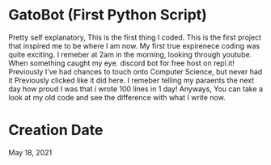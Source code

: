 # GatoBot (First Python Script)
Pretty self explanatory, This is the first thing I coded. This is the first project that inspired me to be where I am now. My first true expirenece coding was quite exciting. I remeber at 2am in the morning, looking through youtube. When something caught my eye. discord bot for free host on repl.it! Previously I've had chances to touch onto Computer Science, but never had it Previously clicked like it did here. I remeber telling my paraents the next day how proud I was that i wrote 100 lines in 1 day! Anyways, You can take a look at my old code and see the difference with what I write now.

# Creation Date
May 18, 2021
